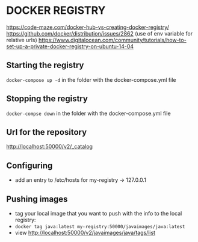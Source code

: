 # DOCKER REGISTRY

<https://code-maze.com/docker-hub-vs-creating-docker-registry/>
<https://github.com/docker/distribution/issues/2862> (use of env variable for relative urls)
<https://www.digitalocean.com/community/tutorials/how-to-set-up-a-private-docker-registry-on-ubuntu-14-04>

## Starting the registry
```docker-compose up -d``` in the folder with the docker-compose.yml file

## Stopping the registry
```docker-compse down``` in the folder with the docker-compose.yml file

## Url for the repository

<http://localhost:50000/v2/_catalog>

## Configuring

* add an entry to /etc/hosts for my-registry -> 127.0.0.1

## Pushing images

* tag your local image that you want to push with the info to the local registry:
* ```docker tag java:latest my-registry:50000/javaimages/java:latest```
* view <http://localhost:50000/v2/javaimages/java/tags/list>
